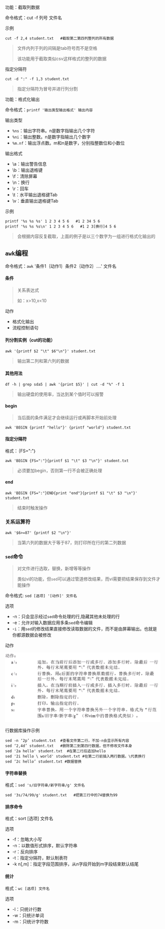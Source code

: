 功能：截取列数据

命令格式：cut -f 列号 文件名

示例

```
cut -f 2,4 student.txt   #截取第二第四列整列的所有数据
```

> 文件内列于列的间隔是tab符号而不是空格
>
> 该功能用于截取类似csv这样格式的整列的数据

指定分隔符

```
cut -d ":" -f 1,3 student.txt
```

> 指定分隔符为冒号并进行列分割



功能：格式化输出

命令格式：`printf '输出类型输出格式' 输出内容`

输出类型

- `%ns`：输出字符串。n是数字指输出几个字符
- `%ni`：输出整数。n是数字指输出几个数字
- `%m.nf`：输出浮点数。m和n是数字，分别指整数位和小数位

输出格式

- \a：输出警告信息
- \b：输出退格键
- \f：清除屏幕
- \n：换行
- \r：回车
- \t：水平输出退格键Tab
- \v：垂直输出退格键Tab

示例

```
printf '%s %s %s' 1 2 3 4 5 6   #1 2 34 5 6
printf '%s %s %s\n' 1 2 3 4 5 6   #1 2 3[换行]4 5 6
```

> 会根据内容反复截取，上面的例子是以三个数字为一组进行格式化输出的



## `awk`编程

命令格式：`awk` '条件1｛动作1｝条件2｛动作2｝....' 文件名

#### 条件

> 关系表达式
>
> 如：x>10,x<10

动作

- 格式化输出
- 流程控制语句

#### 列分割实例（cut的功能）

```
awk '{printf $2 "\t" $6"\n"}' student.txt
```

> 输出第二列和第六列的数据

#### 其他用法

```
df -h | grep sda5 | awk '{print $5}' | cut -d "%" -f 1
```

> 输出硬盘的使用率，当达到某个值时可以报警

#### begin

> 当后面的条件满足才会继续运行或再脚本开始前处理

```
awk 'BEGIN {printf "hello"}' {printf "world"} student.txt
```

#### 指定分隔符

格式：｛FS=":"｝

```
awk 'BEGIN {FS=":"}{printf $1 "\t" $3 "\n"}' student.txt
```

> 必须要加begin，否则第一行不会被正确处理

#### end

```
awk 'BEGIN {FS=":"}END{print "end"}{printf $1 "\t" $3 "\n"}' student.txt
```

> 结束时触发操作



### 关系运算符

```
awk '$6>=87' {printf $2 "\n"}'
```

> 当第六列的数据大于等于87，则打印所在行的第二列数据



### `sed`命令

> 对文件进行选取，替换，新增等等操作
>
> 类似vi的功能，但`sed`可以通过管道修改结果，而vi需要把结果保存到文件才能操作

命令格式: `sed [选项] '[动作]' 文件名`

选项

- -n：只会显示经过`sed`命令处理的行,隐藏其他未处理的行
- -e：允许对输入数据应用多条`sed`命令编辑
- -`i`：用`sed`的修改结果直接修改读取数据的文件，而不是由屏幕输出。也就是你都源数据会被修改

动作

![image-20201006102922683](.\images\image-20201006102922683.png)

行数据库操作示例

```
sed -n ‘2p’ student.txt  #查看文件第二行，不加-n会显示所有内容
sed ‘2,4d’ student.txt   #删除第二到第四行数据，但不修改文件本身
sed '2a hello' student.txt  #在第二行后追加hello
sed '2i hello \ world' student.txt #在第二行前插入两行数据。\代表换行
sed ‘2c hello’ student.txt #数据替换
```

#### 字符串替换

格式：`sed 's/旧字符串/新字符串/g' 文件名`

```
sed '3s/74/99/g' student.txt   #把第三行中的74替换为99
```



#### 排序命令

格式：sort [选项] 文件名

选项

- -f：忽略大小写
- -n：以数值形式排序，默认字符串
- -r：反向排序
- -t：指定分隔符，默认制表符
- -k n[,m]：指定字段范围排序，从n字段开始到m字段结束默认结尾



#### 统计

格式：`wc [选项] 文件名`

选项

- -l：只统计行数
- -w：只统计单词
- -m：只统计字符数
